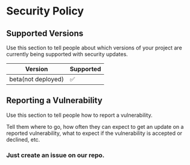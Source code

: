 # Security Policy

## Supported Versions

Use this section to tell people about which versions of your project are
currently being supported with security updates.

| Version            | Supported          |
| ------------------ | ------------------ |
| beta(not deployed) | :white_check_mark: |

## Reporting a Vulnerability

Use this section to tell people how to report a vulnerability.

Tell them where to go, how often they can expect to get an update on a
reported vulnerability, what to expect if the vulnerability is accepted or
declined, etc.

### Just create an issue on our repo.
